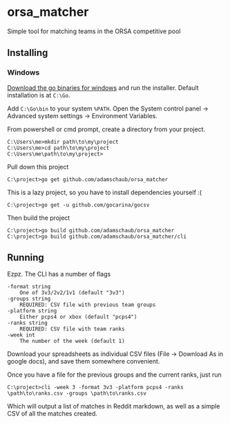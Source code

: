# orsa_matcher
Simple tool for matching teams in the ORSA competitive pool

## Installing

### Windows
[Download the go binaries for windows](https://golang.org/dl/) and run the installer. Default installation is at `C:\Go`.

Add `C:\Go\bin` to your system `%PATH`. Open the System control panel -> Advanced system settings -> Environment Variables.

From powershell or cmd prompt, create a directory from your project.
```
C:\Users\me>mkdir path\to\my\project
C:\Users\me>cd path\to\my\project
C:\Users\me\path\to\my\project> 
```

Pull down this project
```
C:\project>go get github.com/adamschaub/orsa_matcher
```

This is a lazy project, so you have to install dependencies yourself :(
```
C:\project>go get -u github.com/gocarina/gocsv
```

Then build the project
```
C:\project>go build github.com/adamschaub/orsa_matcher
C:\project>go build github.com/adamschaub/orsa_matcher/cli
```

## Running

Ezpz. The CLI has a number of flags
```
-format string
    One of 3v3/2v2/1v1 (default "3v3")
-groups string
    REQUIRED: CSV file with previous team groups
-platform string
    Either pcps4 or xbox (default "pcps4")
-ranks string
    REQUIRED: CSV file with team ranks
-week int
    The number of the week (default 1)
```

Download your spreadsheets as individual CSV files (File -> Download As in google docs), and save them somewhere convenient.

Once you have a file for the previous groups and the current ranks, just run
```
C:\project>cli -week 3 -format 3v3 -platform pcps4 -ranks \path\to\ranks.csv -groups \path\to\ranks.csv
```

Which will output a list of matches in Reddit markdown, as well as a simple CSV of all the matches created.
